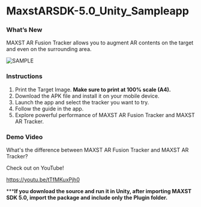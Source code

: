 ﻿# MaxstARSDK-5.0_Unity_Sampleapp

### What’s New
MAXST AR Fusion Tracker allows you to augment AR contents on the target and even on the surrounding area.

![SAMPLE](/Sample.png)

### Instructions
1. Print the Target Image. **Make sure to print at 100% scale (A4).**
2. Download the APK file and install it on your mobile device.
3. Launch the app and select the tracker you want to try.
4. Follow the guide in the app.
5. Explore powerful performance of MAXST AR Fusion Tracker and MAXST AR Tracker. 

### Demo Video
What's the difference between MAXST AR Fusion Tracker and MAXST AR Tracker?

Check out on YouTube!

https://youtu.be/tTfMKuxPjh0


*****If you download the source and run it in Unity, after importing MAXST SDK 5.0, import the package and include only the Plugin folder.**
